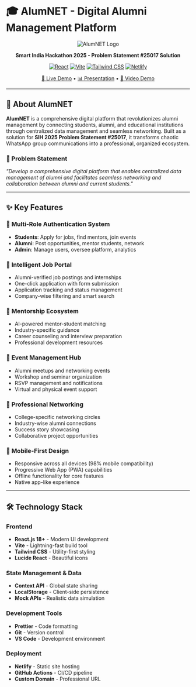 # 🎓 AlumNET - Digital Alumni Management Platform

<div align="center">

![AlumNET Logo](https://via.placeholder.com/200x80/7666D6/FFFFFF?text=AlumNET)

**Smart India Hackathon 2025 - Problem Statement #25017 Solution**

[![React](https://img.shields.io/badge/React-18.0+-61DAFB?style=for-the-badge&logo=react&logoColor=white)](https://reactjs.org/)
[![Vite](https://img.shields.io/badge/Vite-4.0+-646CFF?style=for-the-badge&logo=vite&logoColor=white)](https://vitejs.dev/)
[![Tailwind CSS](https://img.shields.io/badge/Tailwind_CSS-3.0+-38B2AC?style=for-the-badge&logo=tailwind-css&logoColor=white)](https://tailwindcss.com/)
[![Netlify](https://img.shields.io/badge/Netlify-00C7B7?style=for-the-badge&logo=netlify&logoColor=white)](https://netlify.com/)

[🚀 Live Demo](https://alumnett.netlify.app/) • [📊 Presentation](#) • [🎥 Video Demo](#)

</div>

---

## 🚀 About AlumNET

**AlumNET** is a comprehensive digital platform that revolutionizes alumni management by connecting students, alumni, and educational institutions through centralized data management and seamless networking. Built as a solution for **SIH 2025 Problem Statement #25017**, it transforms chaotic WhatsApp group communications into a professional, organized ecosystem.

### 🎯 Problem Statement
*"Develop a comprehensive digital platform that enables centralized data management of alumni and facilitates seamless networking and collaboration between alumni and current students."*

---

## ✨ Key Features

### 🔐 **Multi-Role Authentication System**
- **Students**: Apply for jobs, find mentors, join events
- **Alumni**: Post opportunities, mentor students, network
- **Admin**: Manage users, oversee platform, analytics

### 💼 **Intelligent Job Portal**
- Alumni-verified job postings and internships
- One-click application with form submission
- Application tracking and status management
- Company-wise filtering and smart search

### 👥 **Mentorship Ecosystem**
- AI-powered mentor-student matching
- Industry-specific guidance
- Career counseling and interview preparation
- Professional development resources

### 📅 **Event Management Hub**
- Alumni meetups and networking events
- Workshop and seminar organization  
- RSVP management and notifications
- Virtual and physical event support

### 🎯 **Professional Networking**
- College-specific networking circles
- Industry-wise alumni connections
- Success story showcasing
- Collaborative project opportunities

### 📱 **Mobile-First Design**
- Responsive across all devices (98% mobile compatibility)
- Progressive Web App (PWA) capabilities
- Offline functionality for core features
- Native app-like experience

---

## 🛠️ Technology Stack

### **Frontend**
- **React.js 18+** - Modern UI development
- **Vite** - Lightning-fast build tool
- **Tailwind CSS** - Utility-first styling
- **Lucide React** - Beautiful icons

### **State Management & Data**
- **Context API** - Global state sharing
- **LocalStorage** - Client-side persistence
- **Mock APIs** - Realistic data simulation

### **Development Tools**
- **Prettier** - Code formatting
- **Git** - Version control
- **VS Code** - Development environment

### **Deployment**
- **Netlify** - Static site hosting
- **GitHub Actions** - CI/CD pipeline
- **Custom Domain** - Professional URL


